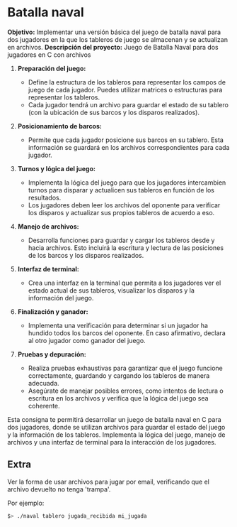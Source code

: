 # Batalla naval

**Objetivo:** Implementar una versión básica del juego de batalla naval para dos jugadores en la que los tableros de juego se almacenan y se actualizan en archivos.
**Descripción del proyecto:** Juego de Batalla Naval para dos jugadores en C con archivos

1. **Preparación del juego:**
   - Define la estructura de los tableros para representar los campos de juego de cada jugador. Puedes utilizar matrices o estructuras para representar los tableros.
   - Cada jugador tendrá un archivo para guardar el estado de su tablero (con la ubicación de sus barcos y los disparos realizados).

2. **Posicionamiento de barcos:**
   - Permite que cada jugador posicione sus barcos en su tablero. Esta información se guardará en los archivos correspondientes para cada jugador.

3. **Turnos y lógica del juego:**
   - Implementa la lógica del juego para que los jugadores intercambien turnos para disparar y actualicen sus tableros en función de los resultados.
   - Los jugadores deben leer los archivos del oponente para verificar los disparos y actualizar sus propios tableros de acuerdo a eso.

4. **Manejo de archivos:**
   - Desarrolla funciones para guardar y cargar los tableros desde y hacia archivos. Esto incluirá la escritura y lectura de las posiciones de los barcos y los disparos realizados.

5. **Interfaz de terminal:**
   - Crea una interfaz en la terminal que permita a los jugadores ver el estado actual de sus tableros, visualizar los disparos y la información del juego.

6. **Finalización y ganador:**
   - Implementa una verificación para determinar si un jugador ha hundido todos los barcos del oponente. En caso afirmativo, declara al otro jugador como ganador del juego.

7. **Pruebas y depuración:**
   - Realiza pruebas exhaustivas para garantizar que el juego funcione correctamente, guardando y cargando los tableros de manera adecuada.
   - Asegúrate de manejar posibles errores, como intentos de lectura o escritura en los archivos y verifica que la lógica del juego sea coherente.

Esta consigna te permitirá desarrollar un juego de batalla naval en C para dos jugadores, donde se utilizan archivos para guardar el estado del juego y la información de los tableros. Implementa la lógica del juego, manejo de archivos y una interfaz de terminal para la interacción de los jugadores.

## Extra
Ver la forma de usar archivos para jugar por email, verificando que el archivo devuelto no tenga 'trampa'.

Por ejemplo:
```sh
$> ./naval tablero jugada_recibida mi_jugada
```

